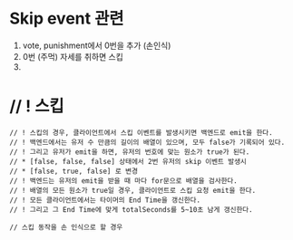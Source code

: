 # Skip event 관련

1. vote, punishment에서 0번을 추가 (손인식)
2. 0번 (주먹) 자세를 취하면 스킵
3. 


#  // ! 스킵
    // ! 스킵의 경우, 클라이언트에서 스킵 이벤트를 발생시키면 백엔드로 emit을 한다.
    // ! 백엔드에서는 유저 수 만큼의 길이의 배열이 있으며, 모두 false가 기록되어 있다.
    // ! 그리고 유저가 emit을 하면, 유저의 번호에 맞는 원소가 true가 된다.
    // * [false, false, false] 상태에서 2번 유저의 skip 이벤트 발생시
    // * [false, true, false] 로 변경
    // ! 백엔드는 유저의 emit을 받을 때 마다 for문으로 배열을 검사한다.
    // ! 배열의 모든 원소가 true일 경우, 클라이언트로 스킵 요청 emit을 한다.
    // ! 모든 클라이언트에서는 타이머의 End Time을 갱신한다.
    // ! 그리고 그 End Time에 맞게 totalSeconds를 5~10초 남게 갱신한다.

    // 스킵 동작을 손 인식으로 할 경우 


